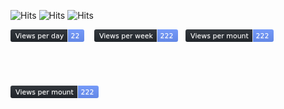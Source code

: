 ![Hits](https://hits.seeyoufarm.com/api/count/incr/badge.svg?url=https%3A%2F%2Fgithub.com%2Fgjbae1212%2Fhit-counter)
![Hits](https://hits.seeyoufarm.com/api/count/incr/badge.svg?url=https%3A%2F%2Fgithub.com%2Fgjbae1212%2Fhit-counter)
![Hits](https://hits.seeyoufarm.com/api/count/incr/badge.svg?url=https%3A%2F%2Fgithub.com%2Fgjbae1212%2Fhit-counter)

<div>
   <svg style="width: 100%;">
        <g><svg xmlns="http://www.w3.org/2000/svg" xmlns:xlink="http://www.w3.org/1999/xlink" width="118"
                style="border-radius: 4px; border: 1px solid #E4EAF1;" height="20">
                <linearGradient id="smooth" x2="0" y2="100%">
                    <stop offset="0" stop-color="#bbb" stop-opacity=".1"></stop>
                    <stop offset="1" stop-opacity=".1"></stop>
                </linearGradient>
                <mask id="59">
                    <rect width="118" height="20" rx="3" fill="#fff"></rect>
                </mask>
                <g mask="url(#59)">
                    <rect width="91" height="20" fill="#24292F"></rect>
                    <rect x="91" width="27" height="20" fill="#6D96FF"></rect>
                    <rect x="91" width="1" height="20" fill="#E4EAF1"></rect>
                    <rect width="118" height="20" fill="url(#smooth)"></rect>
                </g>
                <g fill="#fff" text-anchor="middle" font-family="DejaVu Sans,Verdana,Geneva,sans-serif" font-size="11">
                    <text x="46.5" y="15" fill="#ffffff" fill-opacity=".3">Views per day</text><text x="46.5"
                        y="14">Views per day</text><text x="103.5" y="15" fill="#ffffff"
                        fill-opacity=".3">22</text><text x="103.5" y="14">22</text>
                </g>
            </svg> </g>
        <g style="transform: translateX(134px);margin-left:100%;"><svg xmlns="http://www.w3.org/2000/svg"
                xmlns:xlink="http://www.w3.org/1999/xlink" width="134"
                style="border-radius: 4px; border: 1px solid #E4EAF1;" height="20">
                <mask id="81">
                    <rect width="134" height="20" rx="3" fill="#fff"></rect>
                </mask>
                <g mask="url(#81)">
                    <rect width="100" height="20" fill="#24292F"></rect>
                    <rect x="100" width="34" height="20" fill="#6D96FF"></rect>
                    <rect x="100" width="1" height="20" fill="#E4EAF1"></rect>
                    <rect width="134" height="20" fill="url(#smooth)"></rect>
                </g>
                <g fill="#fff" text-anchor="middle" font-family="DejaVu Sans,Verdana,Geneva,sans-serif" font-size="11">
                    <text x="51" y="15" fill="#ffffff" fill-opacity=".3">Views per week</text><text x="51" y="14">Views
                        per week</text><text x="116" y="15" fill="#ffffff" fill-opacity=".3">222</text><text x="116"
                        y="14">222</text>
                </g>
            </svg> </g>
        <g style="transform: translateX(280px);"><svg xmlns="http://www.w3.org/2000/svg"
                xmlns:xlink="http://www.w3.org/1999/xlink" width="141"
                style="border-radius: 4px; border: 1px solid #E4EAF1;" height="20">
                <linearGradient id="smooth" x2="0" y2="100%">
                    <stop offset="0" stop-color="#bbb" stop-opacity=".1"></stop>
                    <stop offset="1" stop-opacity=".1"></stop>
                </linearGradient>
                <mask id="318">
                    <rect width="141" height="20" rx="3" fill="#fff"></rect>
                </mask>
                <g mask="url(#318)">
                    <rect width="107" height="20" fill="#24292F"></rect>
                    <rect x="107" width="34" height="20" fill="#6D96FF"></rect>
                    <rect x="107" width="1" height="20" fill="#E4EAF1"></rect>
                    <rect width="141" height="20" fill="url(#smooth)"></rect>
                </g>
                <g fill="#fff" text-anchor="middle" font-family="DejaVu Sans,Verdana,Geneva,sans-serif" font-size="11">
                    <text x="54.5" y="15" fill="#ffffff" fill-opacity=".3">Views per mount</text><text x="54.5"
                        y="14">Views per mount</text><text x="123" y="15" fill="#ffffff"
                        fill-opacity=".3">222</text><text x="123" y="14">222</text>
                </g>
            </svg> </g>
        <g style="transform: translateY(60%);"><svg xmlns="http://www.w3.org/2000/svg"
                xmlns:xlink="http://www.w3.org/1999/xlink" width="141"
                style="border-radius: 4px; border: 1px solid #E4EAF1;" height="20">
                <linearGradient id="smooth" x2="0" y2="100%">
                    <stop offset="0" stop-color="#bbb" stop-opacity=".1"></stop>
                    <stop offset="1" stop-opacity=".1"></stop>
                </linearGradient>
                <mask id="318">
                    <rect width="141" height="20" rx="3" fill="#fff"></rect>
                </mask>
                <g mask="url(#318)">
                    <rect width="107" height="20" fill="#24292F"></rect>
                    <rect x="107" width="34" height="20" fill="#6D96FF"></rect>
                    <rect x="107" width="1" height="20" fill="#E4EAF1"></rect>
                    <rect width="141" height="20" fill="url(#smooth)"></rect>
                </g>
                <g fill="#fff" text-anchor="middle" font-family="DejaVu Sans,Verdana,Geneva,sans-serif" font-size="11">
                    <text x="54.5" y="15" fill="#ffffff" fill-opacity=".3">Views per mount</text><text x="54.5"
                        y="14">Views per mount</text><text x="123" y="15" fill="#ffffff"
                        fill-opacity=".3">222</text><text x="123" y="14">222</text>
                </g>
            </svg> </g>
    </svg>
</div>
